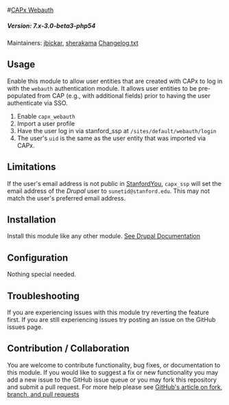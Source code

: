 #[CAPx Webauth](https://github.com/SU-SWS/stanford_capx)
##### Version: 7.x-3.0-beta3-php54

Maintainers: [jbickar](https://github.com/jbickar), [sherakama](https://github.com/sherakama)
[Changelog.txt](CHANGELOG.txt)

Usage
---

Enable this module to allow user entities that are created with CAPx to log in with the `webauth` authentication module.
It allows user entities to be pre-populated from CAP (e.g., with additional fields) prior to having the user authenticate via SSO.

1. Enable `capx_webauth`
2. Import a user profile
3. Have the user log in via stanford_ssp at `/sites/default/webauth/login`
4. The user's `uid` is the same as the user entity that was imported via CAPx.

Limitations
---
If the user's email address is not public in [StanfordYou](https://stanfordyou.stanford.edu), `capx_ssp` will set the email address of the _Drupal_ user to `sunetid@stanford.edu`. This may not match the user's preferred email address.

Installation
---

Install this module like any other module. [See Drupal Documentation](https://drupal.org/documentation/install/modules-themes/modules-7)

Configuration
---

Nothing special needed.

Troubleshooting
---

If you are experiencing issues with this module try reverting the feature first. If you are still experiencing issues try posting an issue on the GitHub issues page.

Contribution / Collaboration
---

You are welcome to contribute functionality, bug fixes, or documentation to this module. If you would like to suggest a fix or new functionality you may add a new issue to the GitHub issue queue or you may fork this repository and submit a pull request. For more help please see [GitHub's article on fork, branch, and pull requests](https://help.github.com/articles/using-pull-requests)
